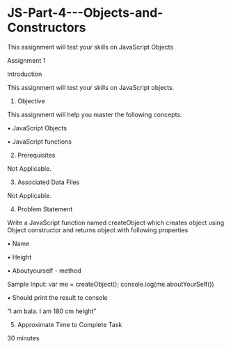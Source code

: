 # JS-Part-4---Objects-and-Constructors
This assignment will test your skills on JavaScript Objects

Assignment 1

Introduction

This assignment will test your skills on JavaScript objects.

1. Objective

This assignment will help you master the following concepts:

• JavaScript Objects

• JavaScript functions

2. Prerequisites

Not Applicable.

3. Associated Data Files

Not Applicable.

4. Problem Statement

Write a JavaScript function named createObject which creates object using Object constructor and returns object with following properties

• Name

• Height

• Aboutyourself - method

Sample Input: var me = createObject(); console.log(me.aboutYourSelf())

• Should print the result to console

“I am bala. I am 180 cm height”

5. Approximate Time to Complete Task

30 minutes
